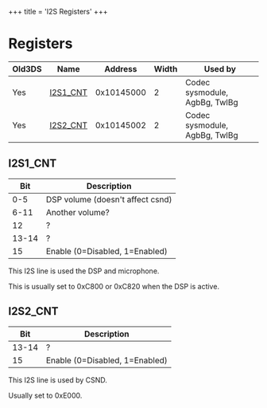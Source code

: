 +++
title = 'I2S Registers'
+++

# Registers

| Old3DS | Name                             | Address    | Width | Used by                       |
|--------|----------------------------------|------------|-------|-------------------------------|
| Yes    | [I2S1_CNT](#I2S1_CNT "wikilink") | 0x10145000 | 2     | Codec sysmodule, AgbBg, TwlBg |
| Yes    | [I2S2_CNT](#I2S2_CNT "wikilink") | 0x10145002 | 2     | Codec sysmodule, AgbBg, TwlBg |

## I2S1_CNT

| Bit   | Description                      |
|-------|----------------------------------|
| 0-5   | DSP volume (doesn't affect csnd) |
| 6-11  | Another volume?                  |
| 12    | ?                                |
| 13-14 | ?                                |
| 15    | Enable (0=Disabled, 1=Enabled)   |

This I2S line is used the DSP and microphone.

This is usually set to 0xC800 or 0xC820 when the DSP is active.

## I2S2_CNT

| Bit   | Description                    |
|-------|--------------------------------|
| 13-14 | ?                              |
| 15    | Enable (0=Disabled, 1=Enabled) |

This I2S line is used by CSND.

Usually set to 0xE000.